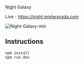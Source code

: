 Night Galaxy

Live - https://night.misterprada.com

![Night-Galaxy-min](https://github.com/MisterPrada/Night/assets/8146111/90b88423-eb5c-447c-88b8-ebb8289bc8b4)

## Instructions

```
npm install
npm run dev
```

